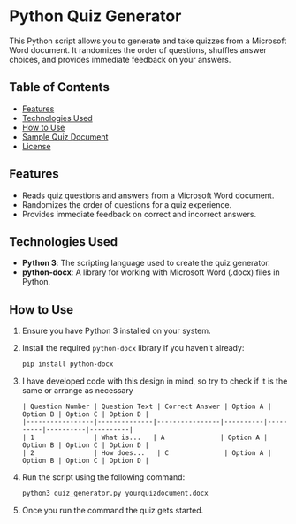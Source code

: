 # Python Quiz Generator

This Python script allows you to generate and take quizzes from a Microsoft Word document. It randomizes the order of questions, shuffles answer choices, and provides immediate feedback on your answers.

## Table of Contents

- [Features](#features)
- [Technologies Used](#technologies-used)
- [How to Use](#how-to-use)
- [Sample Quiz Document](#sample-quiz-document)
- [License](#license)

## Features

- Reads quiz questions and answers from a Microsoft Word document.
- Randomizes the order of questions for a quiz experience.
- Provides immediate feedback on correct and incorrect answers.

## Technologies Used

- **Python 3**: The scripting language used to create the quiz generator.
- **python-docx**: A library for working with Microsoft Word (.docx) files in Python.

## How to Use

1. Ensure you have Python 3 installed on your system.

2. Install the required `python-docx` library if you haven't already:

   ```bash
   pip install python-docx
   ```

3. I have developed code with this design in mind, so try to check if it is the same or arrange as necessary

   ```
   | Question Number | Question Text | Correct Answer | Option A | Option B | Option C | Option D |
   |-----------------|--------------|----------------|----------|----------|----------|----------|
   | 1               | What is...   | A              | Option A | Option B | Option C | Option D |
   | 2               | How does...   | C              | Option A | Option B | Option C | Option D |
   ```
   
4. Run the script using the following command:

   ```bash
   python3 quiz_generator.py yourquizdocument.docx
   ```
   
5. Once you run the command the quiz gets started. 
